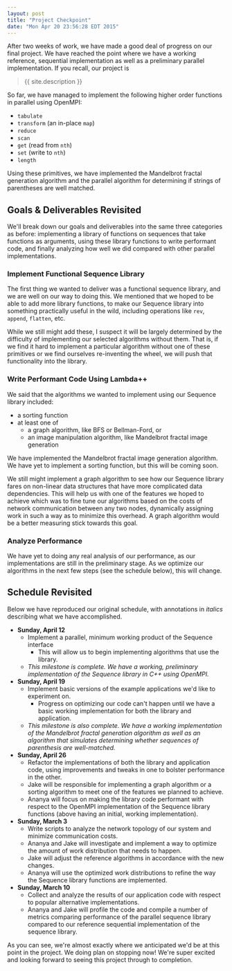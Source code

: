 ```yaml
---
layout: post
title: "Project Checkpoint"
date: "Mon Apr 20 23:56:28 EDT 2015"
---
```



After two weeks of work, we have made a good deal of progress on our final
project. We have reached the point where we have a working reference, sequential
implementation as well as a preliminary parallel implementation. If you recall,
our project is

> {{ site.description }}

So far, we have managed to implement the following higher order functions in
parallel using OpenMPI:

- `tabulate`
- `transform` (an in-place `map`)
- `reduce`
- `scan`
- `get` (read from `nth`)
- `set` (write to `nth`)
- `length`

Using these primitives, we have implemented the Mandelbrot fractal generation
algorithm and the parallel algorithm for determining if strings of parentheses
are well matched.


## Goals & Deliverables Revisited

We'll break down our goals and deliverables into the same three categories as
before: implementing a library of functions on sequences that take functions as
arguments, using these library functions to write performant code, and finally
analyzing how well we did compared with other parallel implementations.

### Implement Functional Sequence Library

The first thing we wanted to deliver was a functional sequence library, and we
are well on our way to doing this. We mentioned that we hoped to be able to add
more library functions, to make our Sequence library into something practically
useful in the wild, including operations like `rev`, `append`, `flatten`, etc.

While we still might add these, I suspect it will be largely determined by the
difficulty of implementing our selected algorithms without them. That is, if we
find it hard to implement a particular algorithm without one of these primitives
or we find ourselves re-inventing the wheel, we will push that functionality
into the library.

### Write Performant Code Using Lambda++

We said that the algorithms we wanted to implement using our Sequence library
included:

- a sorting function
- at least one of
  - a graph algorithm, like BFS or Bellman-Ford, or
  - an image manipulation algorithm, like Mandelbrot fractal image generation

We have implemented the Mandelbrot fractal image generation algorithm. We have
yet to implement a sorting function, but this will be coming soon.

We still might implement a graph algorithm to see how our Sequence library fares
on non-linear data structures that have more complicated data dependencies. This
will help us with one of the features we hoped to achieve which was to fine tune
our algorithms based on the costs of network communication between any two
nodes, dynamically assigning work in such a way as to minimize this overhead. A
graph algorithm would be a better measuring stick towards this goal.

### Analyze Performance

We have yet to doing any real analysis of our performance, as our
implementations are still in the preliminary stage. As we optimize our
algorithms in the next few steps (see the schedule below), this will change.


## Schedule Revisited

Below we have reproduced our original schedule, with annotations in _italics_
describing what we have accomplished.

- __Sunday, April 12__
    - Implement a parallel, minimum working product of the Sequence interface
        - This will allow us to begin implementing algorithms that use the library.
    - _This milestone is complete. We have a working, preliminary implementation
       of the Sequence library in C++ using OpenMPI._
- __Sunday, April 19__
    - Implement basic versions of the example applications we'd like to
      experiment on.
        - Progress on optimizing our code can't happen until we have a basic
          working implementation for both the library and application.
    - _This milestone is also complete. We have a working implementation of the
      Mandelbrot fractal generation algorithm as well as an algorithm that
      simulates determining whether sequences of parenthesis are well-matched._
- __Sunday, April 26__
  - Refactor the implementations of both the library and application code, using
    improvements and tweaks in one to bolster performance in the other.
  - Jake will be responsible for implementing a graph algorithm or a sorting
    algorithm to meet one of the features we planned to achieve.
  - Ananya will focus on making the library code performant with respect to the
    OpenMPI implementation of the Sequence library functions (above having an
    initial, working implementation).
- __Sunday, March 3__
  - Write scripts to analyze the network topology of our system and minimize
    communication costs.
  - Ananya and Jake will investigate and implement a way to optimize the amount
    of work distribution that needs to happen.
  - Jake will adjust the reference algorithms in accordance with the new
    changes.
  - Ananya will use the optimized work distributions to refine the way the
    Sequence library functions are implemented.
- __Sunday, March 10__
  - Collect and analyze the results of our application code with respect to
    popular alternative implementations.
  - Ananya and Jake will profile the code and compile a number of metrics
    comparing performance of the parallel sequence library compared to our
    reference sequential implementation of the sequence library.

As you can see, we're almost exactly where we anticipated we'd be at this point
in the project. We doing plan on stopping now! We're super excited and looking
forward to seeing this project through to completion.
